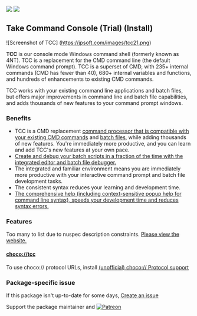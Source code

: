 [![](https://img.shields.io/chocolatey/v/tcc?color=green&label=tcc)](https://chocolatey.org/packages/tcc) [![](https://img.shields.io/chocolatey/dt/tcc)](https://chocolatey.org/packages/tcc)

## Take Command Console (Trial) (Install)

![Screenshot of TCC] (https://jpsoft.com/images/tcc21.png)
	
**TCC** is our console mode Windows command shell (formerly known as 4NT). TCC is a replacement for the CMD command line (the default Windows command prompt). TCC is a superset of CMD, with 235+ internal commands (CMD has fewer than 40), 680+ internal variables and functions, and hundreds of enhancements to existing CMD commands.

TCC works with your existing command line applications and batch files, but offers major improvements in command line and batch file capabilities, and adds thousands of new features to your command prompt windows.

### Benefits
* TCC is a CMD replacement [command processor that is compatible with your existing CMD commands](https://jpsoft.com/help/index.htm?cmd_comp.htm) and [batch files](https://jpsoft.com/windows-batch-files.html), while adding thousands of new features. You're immediately more productive, and you can learn and add TCC's new features at your own pace.
* [Create and debug your batch scripts in a fraction of the time with the integrated editor and batch file debugger.](https://jpsoft.com/help/index.htm?ide__batch_debugger.htm)
* The integrated and familiar environment means you are immediately more productive with your interactive command prompt and batch file development tasks.
* The consistent syntax reduces your learning and development time.
* [The comprehensive help (including context-sensitive popup help for command line syntax), speeds your development time and reduces syntax errors.](https://jpsoft.com/help)

### Features
Too many to list due to nuspec description constraints. [Please view the website.](https://jpsoft.com/products/tcc-cmd-prompt.html)

#### [choco://tcc](choco://tcc)
To use choco:// protocol URLs, install [(unofficial) choco:// Protocol support ](https://chocolatey.org/packages/choco-protocol-support)

### Package-specific issue
If this package isn't up-to-date for some days, [Create an issue](https://github.com/tunisiano187/Chocolatey-packages/issues/new/choose)

Support the package maintainer and [![Patreon](https://cdn.jsdelivr.net/gh/tunisiano187/Chocolatey-packages@d15c4e19c709e7148588d4523ffc6dd3cd3c7e5e/icons/patreon.png)](https://www.patreon.com/tunisiano)

